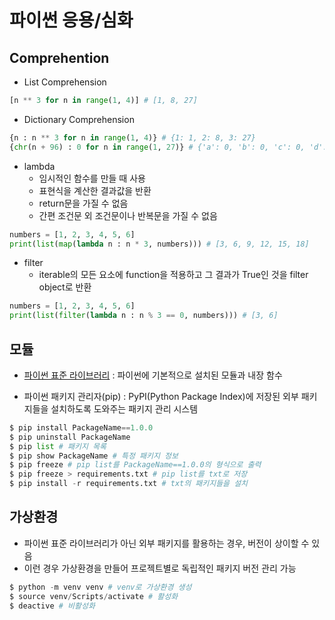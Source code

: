 # 파이썬 응용/심화

## Comprehention

- List Comprehension

```python
[n ** 3 for n in range(1, 4)] # [1, 8, 27]
```

- Dictionary Comprehension

```python
{n : n ** 3 for n in range(1, 4)} # {1: 1, 2: 8, 3: 27}
{chr(n + 96) : 0 for n in range(1, 27)} # {'a': 0, 'b': 0, 'c': 0, 'd': 0, 'e': 0, 'f': 0, 'g': 0, 'h': 0, 'i': 0, 'j': 0, 'k': 0, 'l': 0, 'm': 0, 'n': 0, 'o': 0, 'p': 0, 'q': 0, 'r': 0, 's': 0, 't': 0, 'u': 0, 'v': 0, 'w': 0, 'x': 0, 'y': 0, 'z': 0}
```

- lambda
  - 임시적인 함수를 만들 때 사용
  - 표현식을 계산한 결과값을 반환
  - return문을 가질 수 없음
  - 간편 조건문 외 조건문이나 반복문을 가질 수 없음

```python
numbers = [1, 2, 3, 4, 5, 6]
print(list(map(lambda n : n * 3, numbers))) # [3, 6, 9, 12, 15, 18]
```

- filter
  - iterable의 모든 요소에 function을 적용하고 그 결과가 True인 것을 filter object로 반환

```python
numbers = [1, 2, 3, 4, 5, 6]
print(list(filter(lambda n : n % 3 == 0, numbers))) # [3, 6]
```

## 모듈

- [파이썬 표준 라이브러리](https://docs.python.org/ko/3/library/index.html) : 파이썬에 기본적으로 설치된 모듈과 내장 함수

- 파이썬 패키지 관리자(pip) : PyPI(Python Package Index)에 저장된 외부 패키지들을 설치하도록 도와주는 패키지 관리 시스템

``` python
$ pip install PackageName==1.0.0
$ pip uninstall PackageName
$ pip list # 패키지 목록
$ pip show PackageName # 특정 패키지 정보
$ pip freeze # pip list를 PackageName==1.0.0의 형식으로 출력
$ pip freeze > requirements.txt # pip list를 txt로 저장
$ pip install -r requirements.txt # txt의 패키지들을 설치
```

## 가상환경

- 파이썬 표준 라이브러리가 아닌 외부 패키지를 활용하는 경우, 버전이 상이할 수 있음
- 이런 경우 가상환경을 만들어 프로젝트별로 독립적인 패키지 버전 관리 가능

```python
$ python -m venv venv # venv로 가상환경 생성
$ source venv/Scripts/activate # 활성화
$ deactive # 비활성화
```





